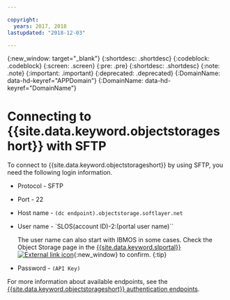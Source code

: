 ```yaml
---

copyright:
  years: 2017, 2018
lastupdated: "2018-12-03"

---
```

{:new_window: target="_blank"}
{:shortdesc: .shortdesc}
{:codeblock: .codeblock}
{:screen: .screen}
{:pre: .pre}
{:shortdesc: .shortdesc}
{:note: .note}
{:important: .important}
{:deprecated: .deprecated}
{:DomainName: data-hd-keyref="APPDomain"}
{:DomainName: data-hd-keyref="DomainName"}

# Connecting to {{site.data.keyword.objectstorageshort}} with SFTP

To connect to {{site.data.keyword.objectstorageshort}} by using SFTP, you need the following login information.

- Protocol - SFTP
- Port - 22
- Host name - `(dc endpoint).objectstorage.softlayer.net`
- User name - `SLOS(account ID)-2:(portal user name)``

  The user name can also start with IBMOS in some cases. Check the Object Storage page in the [{{site.data.keyword.slportal}} ![External link icon](../../icons/launch-glyph.svg "External link icon")](https://control.softlayer.com/){:new_window} to confirm.
  {:tip}
- Password - `(API Key)`

For more information about available endpoints, see the [{{site.data.keyword.objectstorageshort}} authentication endpoints](FAQ.html).
